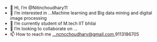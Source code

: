 - 👋 Hi, I’m @Nitinchoudhary11
- 👀 I’m interested in ...Machine learning and Big data mining and digital image processing
- 🌱 I’m currently student of M.tech IIT bhilai
- 💞️ I’m looking to collaborate on ...
- 📫 How to reach me ...ncncchoudhary@gmail.com,9113186705

<!---
Nitinchoudhary11/Nitinchoudhary11 is a ✨ special ✨ repository because its `README.md` (this file) appears on your GitHub profile.
You can click the Preview link to take a look at your changes.
--->
